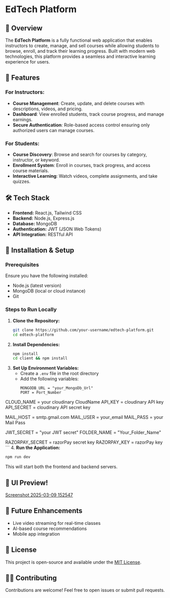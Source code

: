 # EdTech Platform

## 📌 Overview
The **EdTech Platform** is a fully functional web application that enables instructors to create, manage, and sell courses while allowing students to browse, enroll, and track their learning progress. Built with modern web technologies, this platform provides a seamless and interactive learning experience for users.

## 🚀 Features
### For Instructors:
- **Course Management**: Create, update, and delete courses with descriptions, videos, and pricing.
- **Dashboard**: View enrolled students, track course progress, and manage earnings.
- **Secure Authentication**: Role-based access control ensuring only authorized users can manage courses.

### For Students:
- **Course Discovery**: Browse and search for courses by category, instructor, or keyword.
- **Enrollment System**: Enroll in courses, track progress, and access course materials.
- **Interactive Learning**: Watch videos, complete assignments, and take quizzes.

## 🛠️ Tech Stack
- **Frontend:** React.js, Tailwind CSS
- **Backend:** Node.js, Express.js
- **Database:** MongoDB
- **Authentication:** JWT (JSON Web Tokens)
- **API Integration:** RESTful API

## 🔧 Installation & Setup
### Prerequisites
Ensure you have the following installed:
- Node.js (latest version)
- MongoDB (local or cloud instance)
- Git

### Steps to Run Locally
1. **Clone the Repository:**
   ```sh
   git clone https://github.com/your-username/edtech-platform.git
   cd edtech-platform
   ```
2. **Install Dependencies:**
   ```sh
   npm install
   cd client && npm install
   ```
3. **Set Up Environment Variables:**
   - Create a `.env` file in the root directory
   - Add the following variables:
     ```env
     MONGODB_URL = "your_MongoDb_Url"
     PORT = Port_Number

CLOUD_NAME = your cloudinary CloudName
API_KEY = cloudinary API key
API_SECRET = cloudinary API secret key

MAIL_HOST = smtp.gmail.com
MAIL_USER = your_email
MAIL_PASS = your Mail Pass


JWT_SECRET = "your JWT secret"
FOLDER_NAME = "Your_Folder_Name"

RAZORPAY_SECRET = razorPay secret key
RAZORPAY_KEY = razorPay key
     ```
4. **Run the Application:**
   ```sh
   npm run dev
   ```
   This will start both the frontend and backend servers.

## 🎨 UI Preview!
[Screenshot 2025-03-09 152547](https://github.com/user-attachments/assets/95f56f4e-0af6-4368-b298-fdc2bde1e015)



## 📌 Future Enhancements
- Live video streaming for real-time classes
- AI-based course recommendations
- Mobile app integration

## 📝 License
This project is open-source and available under the [MIT License](LICENSE).

## 👨‍💻 Contributing
Contributions are welcome! Feel free to open issues or submit pull requests.

